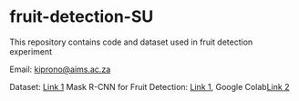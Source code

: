 # fruit-detection-SU
This repository contains code and dataset used in fruit detection experiment

Email: kiprono@aims.ac.za

Dataset: [Link 1](https://drive.google.com/drive/folders/1qzpozkWpOH9VZ0VbQTt0EcDdZ2hoOpVR?usp=sharing)
Mask R-CNN for Fruit Detection: [Link 1](https://github.com/kipronokoech/Mask-R-CNN-for-Fruit-Detection), Google Colab[Link 2](https://drive.google.com/drive/folders/1TqAqfpquLBAPTnQ2yL5Of4uKXzrkpp_L?usp=sharing)

